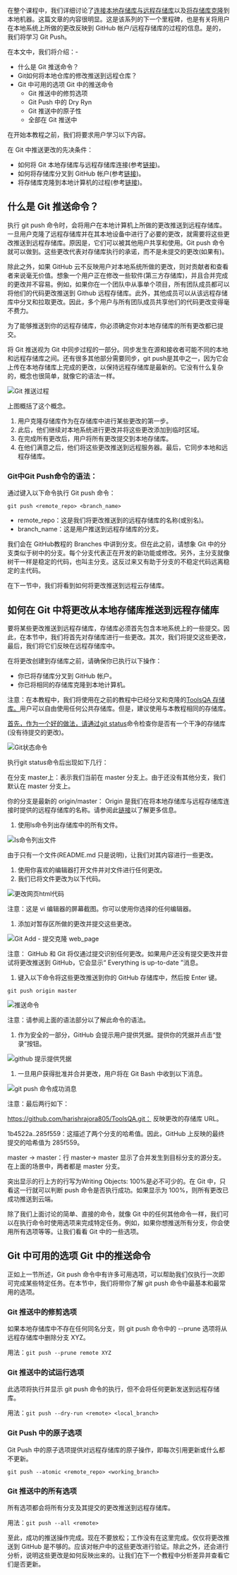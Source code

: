 在整个课程中，我们详细讨论了[连接本地存储库与远程存储库](https://www.toolsqa.com/git/local-repository-remote-repository/)以及[将存储库克隆](https://www.toolsqa.com/git/git-clone/)到本地机器。这篇文章的内容很明显。这是该系列的下一个里程碑，也是有关将用户在本地系统上所做的更改反映到 GitHub 帐户/远程存储库的过程的信息。是的，我们将学习 Git Push。

在本文中，我们将介绍：-

-   什么是 Git 推送命令？
-   Git如何将本地仓库的修改推送到远程仓库？
-   Git 中可用的选项 Git 中的推送命令
    -   Git 推送中的修剪选项
    -   Git Push 中的 Dry Ryn
    -   Git 推送中的原子性
    -   全部在 Git 推送中

在开始本教程之前，我们将要求用户学习以下内容。

在 Git 中推送更改的先决条件：

-   如何将 Git 本地存储库与远程存储库连接(参考[链接](https://www.toolsqa.com/git/local-repository-remote-repository/))。
-   如何将存储库分叉到 GitHub 帐户(参考[链接](https://www.toolsqa.com/git/git-fork/))。
-   将存储库克隆到本地计算机的过程(参考[链接](https://www.toolsqa.com/git/git-clone/))。

## 什么是 Git 推送命令？

执行 git push 命令时，会将用户在本地计算机上所做的更改推送到远程存储库。一旦用户克隆了远程存储库并在其本地设备中进行了必要的更改，就需要将这些更改推送到远程存储库。原因是，它们可以被其他用户共享和使用。Git push 命令就可以做到。这些更改代表对存储库执行的承诺，而不是未提交的更改(如果有)。

除此之外，如果 GitHub 云不反映用户对本地系统所做的更改，则对贡献者和查看者来说毫无价值。想象一个用户正在修改一些软件(第三方存储库)，并且合并完成的更改并不容易。例如，如果你在一个团队中从事单个项目，所有团队成员都可以将他们的代码更改推送到 Github 远程存储库。此外，其他成员可以从该远程存储库中分叉和拉取更改。因此，多个用户与所有团队成员共享他们的代码更改变得毫不费力。

为了能够推送到你的远程存储库，你必须确定你对本地存储库的所有更改都已提交。

将 Git 推送视为 Git 中同步过程的一部分。同步发生在源和接收者可能不同的本地和远程存储库之间。还有很多其他部分需要同步，git push是其中之一，因为它会上传在本地存储库上完成的更改，以保持远程存储库是最新的。它没有什么复杂的，概念也很简单，就像它的语法一样。

![Git 推送过程](https://www.toolsqa.com/gallery/Git/1.Git%20Push%20Process.webp)

上图概括了这个概念。

1.  用户克隆存储库作为在存储库中进行某些更改的第一步。
2.  此后，他们继续对本地系统进行更改并将这些更改添加到临时区域。
3.  在完成所有更改后，用户将所有更改提交到本地存储库。
4.  在他们满意之后，他们将这些更改推送到远程服务器。最后，它同步本地和远程存储库。

### Git中Git Push命令的语法：

通过键入以下命令执行 Git push 命令：

```
git push <remote_repo> <branch_name>
```

-   remote_repo：这是我们将更改推送到的远程存储库的名称(或别名)。
-   branch_name：这是用户推送到远程存储库的分支。

我们会在 GitHub教程的 Branches 中讲到分支。但在此之前，请想象 Git 中的分支类似于树中的分支。每个分支代表正在开发的新功能或修改。另外，主分支就像树干一样是稳定的代码，也叫主分支。这反过来又有助于分支的不稳定代码远离稳定的主代码。

在下一节中，我们将看到如何将更改推送到远程云存储库。

## 如何在 Git 中将更改从本地存储库推送到远程存储库

要将某些更改推送到远程存储库，存储库必须首先包含本地系统上的一些提交。因此，在本节中，我们将首先对存储库进行一些更改。其次，我们将提交这些更改，最后，我们将它们反映在远程存储库中。

在将更改创建到存储库之前，请确保你已执行以下操作：

-   你已将存储库分叉到 GitHub 帐户。
-   你已将相同的存储库克隆到本地计算机。

注意：在本教程中，我们将使用在之前的教程中已经分叉和克隆的[ToolsQA 存储库。](https://github.com/harishrajora805/ToolsQA)用户可以自由使用任何公共存储库。但是，建议使用与本教程相同的存储库。

[首先，作为一个好的做法，请通过git status](https://www.toolsqa.com/git/git-status-command-in-git/)命令检查你是否有一个干净的存储库(没有待提交的更改)。

![Git状态命令](https://www.toolsqa.com/gallery/Git/2.Git%20status%20command.webp)

执行git status命令后出现如下几行：

在分支 master上：表示我们当前在 master 分支上。由于还没有其他分支，我们默认在 master 分支上。

你的分支是最新的 origin/master： Origin 是我们在将本地存储库与远程存储库连接时提供的远程存储库的名称。请参阅此[链接](https://www.toolsqa.com/git/local-repository-remote-repository/)以了解更多信息。

1.  使用ls命令列出存储库中的所有文件。

![ls命令列出文件](https://www.toolsqa.com/gallery/Git/3.ls%20command%20to%20List%20files.webp)

由于只有一个文件(README.md 只是说明)，让我们对其内容进行一些更改。

1.  使用你喜欢的编辑器打开文件并对文件进行任何更改。
2.  我们已将文件更改为以下代码。

![更改网页html代码](https://www.toolsqa.com/gallery/Git/4.changed%20web%20page%20html%20code.webp)

注意：这是 vi 编辑器的屏幕截图。你可以使用你选择的任何编辑器。

1.  添加对暂存区所做的更改并提交这些更改。

![Git Add - 提交克隆 web_page](https://www.toolsqa.com/gallery/Git/5.Git%20Add%20-%20committing%20clone%20web_page.webp)

注意： GitHub 和 Git 将仅通过提交识别任何更改。如果用户还没有提交更改并尝试将更改推送到 GitHub，它会显示“ Everything is up-to-date ”消息。

1.  键入以下命令将这些更改推送到你的 GitHub 存储库中，然后按 Enter 键。

```
git push origin master
```

![推送命令](https://www.toolsqa.com/gallery/Git/6.git%20push%20command.webp)

注意：请参阅上面的语法部分以了解此命令的语法。

1.  作为安全的一部分，GitHub 会提示用户提供凭据。提供你的凭据并点击“登录”按钮。

![github 提示提供凭据](https://www.toolsqa.com/gallery/Git/7.github%20prompt%20to%20Provide%20credentials.webp)

1.  一旦用户获得批准并合并更改，用户将在 Git Bash 中收到以下消息。

![git push 命令成功消息](https://www.toolsqa.com/gallery/Git/8.git%20push%20command%20success%20message.webp)

注意：最后两行如下：

https://github.com/harishrajora805/ToolsQA.git： 反映更改的存储库 URL。

1b4522a..285f559：这描述了两个分支的哈希值。因此，GitHub 上反映的最终提交的哈希值为 285f559。

master -> master：行 master-> master 显示了合并发生到目标分支的源分支。在上面的场景中，两者都是 master 分支。

突出显示的行上方的行写为Writing Objects: 100%是必不可少的。在 Git 中，只看这一行就可以判断 push 命令是否执行成功。如果显示为 100%，则所有更改已成功推送到云端。

除了我们上面讨论的简单、直接的命令，就像 Git 中的任何其他命令一样，我们可以在执行命令时使用选项来完成特定任务。例如，如果你想推送所有分支，你会使用所有选项等等。让我们看看 Git 中的一些选项。

## Git 中可用的选项 Git 中的推送命令

正如上一节所述，Git push 命令中有许多可用选项，可以帮助我们仅执行一次即可完成某些特定任务。在本节中，我们将带你了解 git push 命令中最基本和最常用的选项。

### Git 推送中的修剪选项

如果本地存储库中不存在任何同名分支，则 git push 命令中的 --prune 选项将从远程存储库中删除分支 XYZ。

用法：`git push --prune remote XYZ`

### Git 推送中的试运行选项

此选项将执行并显示 git push 命令的执行，但不会将任何更新发送到远程存储库。

用法：`git push --dry-run <remote> <local_branch>`

### Git Push 中的原子选项

Git Push 中的原子选项提供对远程存储库的原子操作，即每次引用更新或什么都不更新。

```
git push --atomic <remote_repo> <working_branch>
```

### Git 推送中的所有选项

所有选项都会将所有分支及其提交的更改推送到远程存储库。

用法：`git push --all <remote>`

至此，成功的推送操作完成。现在不要放松；工作没有在这里完成。仅仅将更改推送到 GitHub 是不够的。应该对帐户中的这些更改进行验证。除此之外，还会进行分析，说明这些更改是如何反映出来的。让我们在下一个教程中分析差异并查看它们是否更新。
